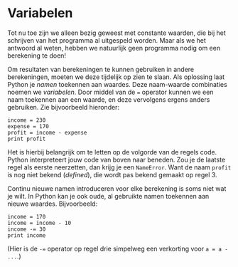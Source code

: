 # Variabelen

Tot nu toe zijn we alleen bezig geweest met constante waarden, die bij het schrijven van het programma al uitgespeld worden. Maar als we het antwoord al weten, hebben we natuurlijk geen programma nodig om een berekening te doen!

Om resultaten van berekeningen te kunnen gebruiken in andere berekeningen, moeten we deze tijdelijk op zien te slaan. Als oplossing laat Python je *namen* toekennen aan waardes. Deze naam-waarde combinaties noemen we *variabelen*. Door middel van de `=` operator kunnen we een naam toekennen aan een waarde, en deze vervolgens ergens anders gebruiken. Zie bijvoorbeeld hieronder:

	income = 230
	expense = 170
	profit = income - expense
	print profit

Het is hierbij belangrijk om te letten op de volgorde van de regels code. Python interpreteert jouw code van boven naar beneden. Zou je de laatste regel als eerste neerzetten, dan krijg je een `NameError`. Want de naam `profit` is nog niet bekend (*defined*), die wordt pas bekend gemaakt op regel 3.

Continu nieuwe namen introduceren voor elke berekening is soms niet wat je wilt. In Python kan je ook oude, al gebruikte namen toekennen aan nieuwe waardes. Bijvoorbeeld:

	income = 170
	income = income - 10
	income -= 30
	print income

(Hier is de `-=` operator op regel drie simpelweg een verkorting voor `a = a - ...`.)

